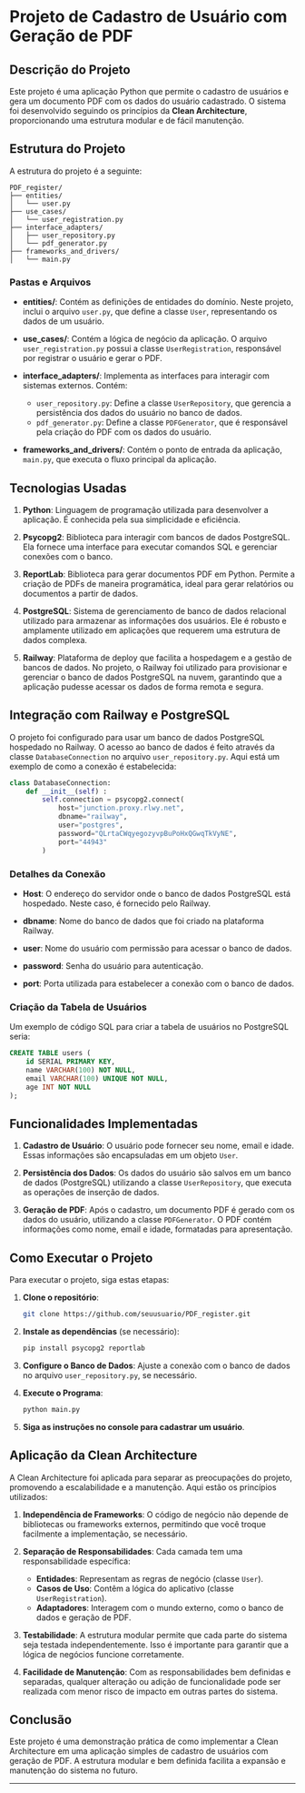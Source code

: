 # Projeto de Cadastro de Usuário com Geração de PDF

## Descrição do Projeto

Este projeto é uma aplicação Python que permite o cadastro de usuários e gera um documento PDF com os dados do usuário cadastrado. O sistema foi desenvolvido seguindo os princípios da **Clean Architecture**, proporcionando uma estrutura modular e de fácil manutenção.

## Estrutura do Projeto

A estrutura do projeto é a seguinte:

```
PDF_register/
├── entities/
│   └── user.py
├── use_cases/
│   └── user_registration.py
├── interface_adapters/
│   ├── user_repository.py
│   └── pdf_generator.py
├── frameworks_and_drivers/
│   └── main.py
```

### Pastas e Arquivos

- **entities/**: Contém as definições de entidades do domínio. Neste projeto, inclui o arquivo `user.py`, que define a classe `User`, representando os dados de um usuário.
  
- **use_cases/**: Contém a lógica de negócio da aplicação. O arquivo `user_registration.py` possui a classe `UserRegistration`, responsável por registrar o usuário e gerar o PDF.

- **interface_adapters/**: Implementa as interfaces para interagir com sistemas externos. Contém:
  - `user_repository.py`: Define a classe `UserRepository`, que gerencia a persistência dos dados do usuário no banco de dados.
  - `pdf_generator.py`: Define a classe `PDFGenerator`, que é responsável pela criação do PDF com os dados do usuário.

- **frameworks_and_drivers/**: Contém o ponto de entrada da aplicação, `main.py`, que executa o fluxo principal da aplicação.

## Tecnologias Usadas

1. **Python**: Linguagem de programação utilizada para desenvolver a aplicação. É conhecida pela sua simplicidade e eficiência.

2. **Psycopg2**: Biblioteca para interagir com bancos de dados PostgreSQL. Ela fornece uma interface para executar comandos SQL e gerenciar conexões com o banco.

3. **ReportLab**: Biblioteca para gerar documentos PDF em Python. Permite a criação de PDFs de maneira programática, ideal para gerar relatórios ou documentos a partir de dados.

4. **PostgreSQL**: Sistema de gerenciamento de banco de dados relacional utilizado para armazenar as informações dos usuários. Ele é robusto e amplamente utilizado em aplicações que requerem uma estrutura de dados complexa.

5. **Railway**: Plataforma de deploy que facilita a hospedagem e a gestão de bancos de dados. No projeto, o Railway foi utilizado para provisionar e gerenciar o banco de dados PostgreSQL na nuvem, garantindo que a aplicação pudesse acessar os dados de forma remota e segura.

## Integração com Railway e PostgreSQL

O projeto foi configurado para usar um banco de dados PostgreSQL hospedado no Railway. O acesso ao banco de dados é feito através da classe `DatabaseConnection` no arquivo `user_repository.py`. Aqui está um exemplo de como a conexão é estabelecida:

```python
class DatabaseConnection:
    def __init__(self) :
        self.connection = psycopg2.connect(
            host="junction.proxy.rlwy.net",
            dbname="railway",
            user="postgres",
            password="QLrtaCWqyegozyvpBuPoHxQGwqTkVyNE",
            port="44943"
        )
```

### Detalhes da Conexão

- **Host**: O endereço do servidor onde o banco de dados PostgreSQL está hospedado. Neste caso, é fornecido pelo Railway.
  
- **dbname**: Nome do banco de dados que foi criado na plataforma Railway.

- **user**: Nome do usuário com permissão para acessar o banco de dados.

- **password**: Senha do usuário para autenticação.

- **port**: Porta utilizada para estabelecer a conexão com o banco de dados.

### Criação da Tabela de Usuários

Um exemplo de código SQL para criar a tabela de usuários no PostgreSQL seria:

```sql
CREATE TABLE users (
    id SERIAL PRIMARY KEY,
    name VARCHAR(100) NOT NULL,
    email VARCHAR(100) UNIQUE NOT NULL,
    age INT NOT NULL
);
```

## Funcionalidades Implementadas

1. **Cadastro de Usuário**: O usuário pode fornecer seu nome, email e idade. Essas informações são encapsuladas em um objeto `User`.

2. **Persistência dos Dados**: Os dados do usuário são salvos em um banco de dados (PostgreSQL) utilizando a classe `UserRepository`, que executa as operações de inserção de dados.

3. **Geração de PDF**: Após o cadastro, um documento PDF é gerado com os dados do usuário, utilizando a classe `PDFGenerator`. O PDF contém informações como nome, email e idade, formatadas para apresentação.

## Como Executar o Projeto

Para executar o projeto, siga estas etapas:

1. **Clone o repositório**:
   ```bash
   git clone https://github.com/seuusuario/PDF_register.git
   ```

2. **Instale as dependências** (se necessário):
   ```bash
   pip install psycopg2 reportlab
   ```

3. **Configure o Banco de Dados**: Ajuste a conexão com o banco de dados no arquivo `user_repository.py`, se necessário.

4. **Execute o Programa**:
   ```bash
   python main.py
   ```

5. **Siga as instruções no console para cadastrar um usuário**.

## Aplicação da Clean Architecture

A Clean Architecture foi aplicada para separar as preocupações do projeto, promovendo a escalabilidade e a manutenção. Aqui estão os princípios utilizados:

1. **Independência de Frameworks**: O código de negócio não depende de bibliotecas ou frameworks externos, permitindo que você troque facilmente a implementação, se necessário.

2. **Separação de Responsabilidades**: Cada camada tem uma responsabilidade específica:
   - **Entidades**: Representam as regras de negócio (classe `User`).
   - **Casos de Uso**: Contêm a lógica do aplicativo (classe `UserRegistration`).
   - **Adaptadores**: Interagem com o mundo externo, como o banco de dados e geração de PDF.

3. **Testabilidade**: A estrutura modular permite que cada parte do sistema seja testada independentemente. Isso é importante para garantir que a lógica de negócios funcione corretamente.

4. **Facilidade de Manutenção**: Com as responsabilidades bem definidas e separadas, qualquer alteração ou adição de funcionalidade pode ser realizada com menor risco de impacto em outras partes do sistema.

## Conclusão

Este projeto é uma demonstração prática de como implementar a Clean Architecture em uma aplicação simples de cadastro de usuários com geração de PDF. A estrutura modular e bem definida facilita a expansão e manutenção do sistema no futuro.

---
